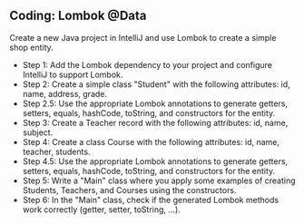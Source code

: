 
## Coding: Lombok @Data

Create a new Java project in IntelliJ and use Lombok to create a simple shop entity.

-   Step 1: Add the Lombok dependency to your project and configure IntelliJ to support Lombok.
-   Step 2: Create a simple class "Student" with the following attributes: id, name, address, grade.
-   Step 2.5: Use the appropriate Lombok annotations to generate getters, setters, equals, hashCode, toString, and constructors for the entity.
-   Step 3: Create a Teacher record with the following attributes: id, name, subject.
-   Step 4: Create a class Course with the following attributes: id, name, teacher, students.
-   Step 4.5: Use the appropriate Lombok annotations to generate getters, setters, equals, hashCode, toString, and constructors for the entity.
-   Step 5: Write a "Main" class where you apply some examples of creating Students, Teachers, and Courses using the constructors.
-   Step 6: In the "Main" class, check if the generated Lombok methods work correctly (getter, setter, toString, ...).